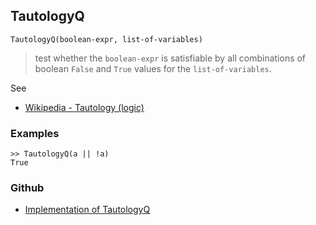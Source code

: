 ## TautologyQ

```
TautologyQ(boolean-expr, list-of-variables)
```

> test whether the `boolean-expr` is satisfiable by all combinations of boolean `False` and `True` values for the `list-of-variables`.
 
See
* [Wikipedia - Tautology (logic)](https://en.wikipedia.org/wiki/Tautology_(logic))

### Examples

```
>> TautologyQ(a || !a) 
True
```

### Github

* [Implementation of TautologyQ](https://github.com/axkr/symja_android_library/blob/master/symja_android_library/matheclipse-core/src/main/java/org/matheclipse/core/builtin/BooleanFunctions.java#L3908) 
